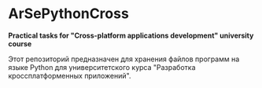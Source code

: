 # ArSePythonCross
**Practical tasks for "Cross-platform applications development" university course**

Этот репозиторий предназначен для хранения файлов программ на языке Python для университетского курса "Разработка кроссплатформенных приложений".
